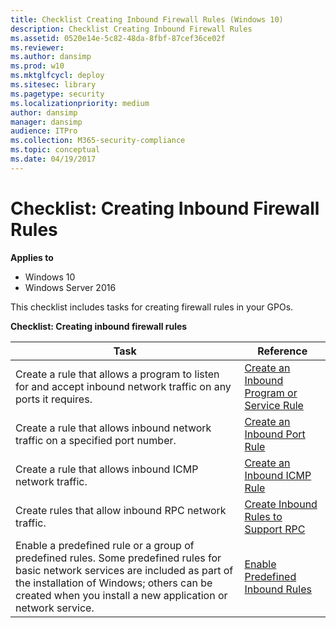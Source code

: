```yaml
---
title: Checklist Creating Inbound Firewall Rules (Windows 10)
description: Checklist Creating Inbound Firewall Rules
ms.assetid: 0520e14e-5c82-48da-8fbf-87cef36ce02f
ms.reviewer: 
ms.author: dansimp
ms.prod: w10
ms.mktglfcycl: deploy
ms.sitesec: library
ms.pagetype: security
ms.localizationpriority: medium
author: dansimp
manager: dansimp
audience: ITPro
ms.collection: M365-security-compliance
ms.topic: conceptual
ms.date: 04/19/2017
---
```


# Checklist: Creating Inbound Firewall Rules

**Applies to**
-   Windows 10
-   Windows Server 2016

This checklist includes tasks for creating firewall rules in your GPOs.

**Checklist: Creating inbound firewall rules**

| Task | Reference |
| - | - |
| Create a rule that allows a program to listen for and accept inbound network traffic on any ports it requires. | [Create an Inbound Program or Service Rule](create-an-inbound-program-or-service-rule.md)| 
| Create a rule that allows inbound network traffic on a specified port number. | [Create an Inbound Port Rule](create-an-inbound-port-rule.md)| 
| Create a rule that allows inbound ICMP network traffic. | [Create an Inbound ICMP Rule](create-an-inbound-icmp-rule.md)| 
| Create rules that allow inbound RPC network traffic. | [Create Inbound Rules to Support RPC](create-inbound-rules-to-support-rpc.md)| 
| Enable a predefined rule or a group of predefined rules. Some predefined rules for basic network services are included as part of the installation of Windows; others can be created when you install a new application or network service. | [Enable Predefined Inbound Rules](enable-predefined-inbound-rules.md)| 

 

 

 





